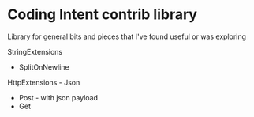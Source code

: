 # Coding Intent contrib library
Library for general bits and pieces that I've found useful or was exploring

StringExtensions
* SplitOnNewline

HttpExtensions - Json
* Post - with json payload
* Get
